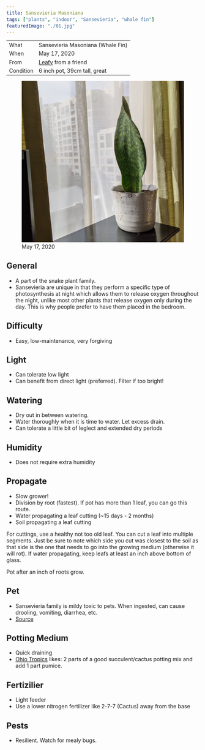 ```yaml
---
title: Sansevieria Masoniana
tags: ["plants", "indoor", "Sansevieria", "whale fin"]
featuredImage: "./01.jpg"
---
```


|           |                                                       |
| --------- | ----------------------------------------------------- |
| What      | Sansevieria Masoniana (Whale Fin)                     |
| When      | May 17, 2020                                          |
| From      | [Leafy](https://www.leafypaloalto.com/) from a friend |
| Condition | 6 inch pot, 39cm tall, great                          |

<div class="project-gallery">
     <figure class="img--project">
        <img src="./01.jpg" alt="Whale fin in evening light">
        <figcaption>May 17, 2020</figcaption>
    </figure>
</div>

## General

- A part of the snake plant family.
- Sansevieria are unique in that they perform a specific type of photosynthesis at night which allows them to release oxygen throughout the night, unlike most other plants that release oxygen only during the day. This is why people prefer to have them placed in the bedroom.

## Difficulty

- Easy, low-maintenance, very forgiving

## Light

- Can tolerate low light
- Can benefit from direct light (preferred). Filter if too bright!

## Watering

- Dry out in between watering.
- Water thoroughly when it is time to water. Let excess drain.
- Can tolerate a little bit of leglect and extended dry periods

## Humidity

- Does not require extra humidity

## Propagate

- Slow grower!
- Division by root (fastest). If pot has more than 1 leaf, you can go this route.
- Water propagating a leaf cutting (~15 days - 2 months)
- Soil propagating a leaf cutting

For cuttings, use a healthy not too old leaf. You can cut a leaf into multiple segments. Just be sure to note which side you cut was closest to the soil as that side is the one that needs to go into the growing medium (otherwise it will rot). If water propagating, keep leafs at least an inch above bottom of glass.

Pot after an inch of roots grow.

## Pet

- Sansevieria family is mildy toxic to pets. When ingested, can cause drooling, vomiting, diarrhea, etc.
- [Source](https://www.petpoisonhelpline.com/poison/sansevieria/)

## Potting Medium

- Quick draining
- [Ohio Tropics](https://www.ohiotropics.com/2020/04/05/sansevieria-masoniana-whale-fin/) likes: 2 parts of a good succulent/cactus potting mix and add 1 part pumice.

## Fertizilier

- Light feeder
- Use a lower nitrogen fertilizer like 2-7-7 (Cactus) away from the base

## Pests

- Resilient. Watch for mealy bugs.
